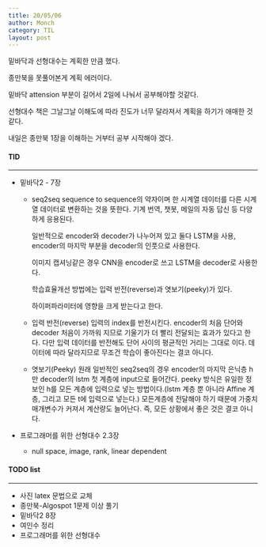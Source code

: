 ```yaml
---
title: 20/05/06
author: Monch
category: TIL
layout: post
---
```






밑바닥과 선형대수는 계획한 만큼 했다.

종만북을 못풀어본게 계획 에러이다.

밑바닥 attension 부분이 길어서 2일에 나눠서 공부해야할 것같다.

선형대수 책은 그날그날 이해도에 따라 진도가 너무 달라져서 계획을 하기가 애매한 것 같다.

내일은 종만북 1장을 이해하는 거부터 공부 시작해야 겠다.



#### TID

---

- 밑바닥2 - 7장

  - seq2seq
    sequence to sequence의 약자이며 한 시계열 데이터를 다른 시계열 데이터로 변환하는 것을 뜻한다. 기계 번역, 챗봇, 메일의 자동 답신 등 다양하게 응용된다.

    일반적으로 encoder와 decoder가 나누어져 있고 둘다 LSTM을 사용, encoder의 마지막 부분을 decoder의 인풋으로 사용한다.

    이미지 캡셔닝같은 경우 CNN을 encoder로 쓰고 LSTM을 decoder로 사용한다.

    학습효율개선 방법에는 입력 반전(reverse)과 엿보기(peeky)가 있다.

    하이퍼파라미터에 영향을 크게 받는다고 한다.

  - 입력 반전(reverse)
    입력의 index를 반전시킨다. encoder의 처음 단어와 decoder 처음이 가까워 지므로 기울기가 더 빨리 전달되는 효과가 있다고 한다. 다만 입력 데이터를 반전해도 단어 사이의 평균적인 거리는 그대로 이다. 데이터에 따라 달라지므로 무조건 학습이 좋아진다는 결코 아니다.

  - 엿보기(Peeky)
    원래 일반적인 seq2seq의 경우 encoder의 마지막 은닉층 h만 decoder의 lstm 첫 계층에 input으로 들어간다. peeky 방식은 유일한 정보인 h를 모든 계층에 입력으로 넣는 방법이다.(lstm 계층 뿐 아니라 Affine 계층, 그리고 모든 t에 입력으로 넣는다.) 모든계층에 전달해야 하기 때문에 가중치 매개변수가 커져서 계산량도 늘어난다. 즉, 모든 상황에서 좋은 것은 결코 아니다.

- 프로그래머를 위한 선형대수 2.3장
  - null space, image, rank, linear dependent



#### TODO list

---

- 사진 latex 문법으로 교체
- 종만북-Algospot 1문제 이상 풀기
- 밑바닥2 8장
- 여인수 정리
- 프로그래머를 위한 선형대수

